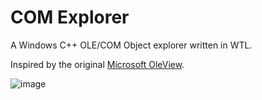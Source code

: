 COM Explorer
============

A Windows C++ OLE/COM Object explorer written in WTL.

Inspired by the original [Microsoft OleView](https://docs.microsoft.com/en-us/windows/win32/com/ole-com-object-viewer).

![image](https://user-images.githubusercontent.com/149857/127802943-6242b44f-90c0-4bcf-b22f-1bfba71963d8.png)

